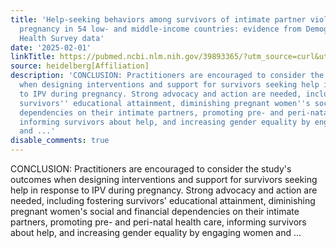 ```yaml
---
title: 'Help-seeking behaviors among survivors of intimate partner violence during
  pregnancy in 54 low- and middle-income countries: evidence from Demographic and
  Health Survey data'
date: '2025-02-01'
linkTitle: https://pubmed.ncbi.nlm.nih.gov/39893365/?utm_source=curl&utm_medium=rss&utm_campaign=pubmed-2&utm_content=1FakS-2QOkCT8HsMOQP1bCRQ4YzyumYOmxmF0moLsQ3dFB1E9V&fc=20220326224207&ff=20250202170729&v=2.18.0.post9+e462414
source: heidelberg[Affiliation]
description: 'CONCLUSION: Practitioners are encouraged to consider the study''s outcomes
  when designing interventions and support for survivors seeking help in response
  to IPV during pregnancy. Strong advocacy and action are needed, including fostering
  survivors'' educational attainment, diminishing pregnant women''s social and financial
  dependencies on their intimate partners, promoting pre- and peri-natal health care,
  informing survivors about help, and increasing gender equality by engaging women
  and ...'
disable_comments: true
---
```

CONCLUSION: Practitioners are encouraged to consider the study's outcomes when designing interventions and support for survivors seeking help in response to IPV during pregnancy. Strong advocacy and action are needed, including fostering survivors' educational attainment, diminishing pregnant women's social and financial dependencies on their intimate partners, promoting pre- and peri-natal health care, informing survivors about help, and increasing gender equality by engaging women and ...